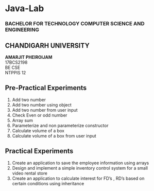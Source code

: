# Java-Lab
### BACHELOR FOR TECHNOLOGY COMPUTER SCIENCE AND ENGINEERING
## CHANDIGARH UNIVERSITY

<b>AMARJIT PHEIROIJAM </b><br />
17BCS2198 <br/>
BE CSE <br />
NTPPIS 12 <br />

## Pre-Practical Experiments
1. Add two number
2. Add two number using object
3. Add two number from user input
4. Check Even or odd number
5. Array sum
6. Parameterize and non parameterize constructor
7. Calculate volume of a box
8. Calculate volume of a box from user input

## Practical Experiments
1. Create an application to save the employee information using arrays
2. Design and implement a simple inventory control system for a small video rental store
3. Create an application to calculate interest for FD’s , RD’s based on certain conditions using inheritance
